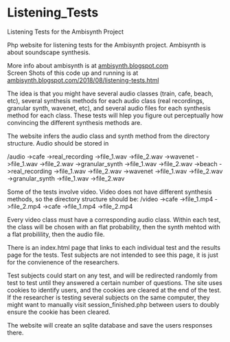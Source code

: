 # Listening_Tests
Listening Tests for the Ambisynth Project

Php website for listening tests for the Ambisynth project. Ambisynth is about soundscape synthesis.

More info about ambisynth is at <a href="https://ambisynth.blogspot.com">ambisynth.blogspot.com</a><br>
Screen Shots of this code up and running is at <a href="https://ambisynth.blogspot.com/2018/08/listening-tests.html">ambisynth.blogspot.com/2018/08/listening-tests.html</a><br>

The idea is that you might have several audio classes (train, cafe, beach, etc), several synthesis methods for each audio class (real recordings, granular synth, wavenet, etc), and several audio files for each synthesis method for each class.
These tests will hlep you figure out perceptually how convincing the different synthesis methods are.

The website infers the audio class and synth method from the directory structure. Audio should be stored in

/audio
  ->cafe
    ->real_recording
      ->file_1.wav
      ->file_2.wav
    ->wavenet
      ->file_1.wav
      ->file_2.wav
    ->granular_synth
      ->file_1.wav
      ->file_2.wav
  ->beach
    ->real_recording
      ->file_1.wav
      ->file_2.wav
    ->wavenet
      ->file_1.wav
      ->file_2.wav
    ->granular_synth
      ->file_1.wav
      ->file_2.wav

Some of the tests involve video. Video does not have different synthesis methods, so the directory structure should be:
 /video
  ->cafe
    ->file_1.mp4
    ->file_2.mp4
  ->cafe
    ->file_1.mp4
    ->file_2.mp4

Every video class must have a corresponding audio class. Within each test, the class will be chosen with an flat probability, then the synth mehtod with a flat probilility, then the audio file. 

There is an index.html page that links to each individual test and the results page for the tests. Test subjects are not intended to see this page, it is just for the convienence of the researchers.

Test subjects could start on any test, and will be redirected randomly from test to test until they answered a certain number of questions. The site uses cookies to identify users, and the cookies are cleared at the end of the test. If the researcher is testing several subjects on the same computer, they might want to manually visit session_finished.php between users to doubly ensure the cookie has been cleared.

The website will create an sqlite database and save the users responses there.


